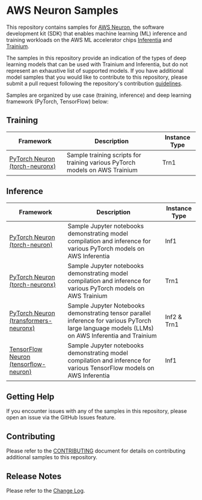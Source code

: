# AWS Neuron Samples

This repository contains samples for [AWS Neuron](https://aws.amazon.com/machine-learning/neuron/), the software development kit (SDK) that enables machine learning (ML) inference and training workloads on the AWS ML accelerator chips [Inferentia](https://aws.amazon.com/machine-learning/inferentia/) and [Trainium](https://aws.amazon.com/machine-learning/trainium/).

The samples in this repository provide an indication of the types of deep learning models that can be used with Trainium and Inferentia, but do not represent an exhaustive list of supported models. If you have additional model samples that you would like to contribute to this repository, please submit a pull request following the repository's contribution [guidelines](CONTRIBUTING.md).

Samples are organized by use case (training, inference) and deep learning framework (PyTorch, TensorFlow) below:

## Training

| Framework | Description | Instance Type |
| --- | --- | --- |
| [PyTorch Neuron (torch-neuronx)](torch-neuronx/README.md#training) | Sample training scripts for training various PyTorch models on AWS Trainium | Trn1 |

## Inference

| Framework | Description | Instance Type |
| --- | --- | --- |
| [PyTorch Neuron (torch-neuron)](torch-neuron) | Sample Jupyter notebooks demonstrating model compilation and inference for various PyTorch models on AWS Inferentia | Inf1 |
| [PyTorch Neuron (torch-neuronx)](torch-neuronx/README.md#inference) | Sample Jupyter notebooks demonstrating model compilation and inference for various PyTorch models on AWS Trainium | Trn1 |
| [PyTorch Neuron (transformers-neuronx)](torch-neuronx/transformers-neuronx) | Sample Jupyter Notebooks demonstrating tensor parallel inference for various PyTorch large language models (LLMs) on AWS Inferentia and Trainium | Inf2 & Trn1 |
| [TensorFlow Neuron (tensorflow-neuron)](tensorflow-neuron) | Sample Jupyter notebooks demonstrating model compilation and inference for various TensorFlow models on AWS Inferentia | Inf1 |

## Getting Help

If you encounter issues with any of the samples in this repository, please open an issue via the GitHub Issues feature.

## Contributing

Please refer to the [CONTRIBUTING](CONTRIBUTING.md) document for details on contributing additional samples to this repository.


## Release Notes

Please refer to the [Change Log](releasenotes.md).

